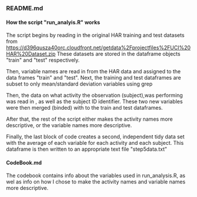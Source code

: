 ### README.md

#### How the script "run_analyis.R" works

The script begins by reading in the original HAR training and test datasets from https://d396qusza40orc.cloudfront.net/getdata%2Fprojectfiles%2FUCI%20HAR%20Dataset.zip 
These datasets are stored in the dataframe objects "train" and "test" respectively.

Then, variable names are read in from the HAR data and assigned to the data frames "train" and "test".
Next, the training and test dataframes are subset to only mean/standard deviation variables using grep

Then, the data on what activity the observation (subject),was performing was read in , as well as the subject ID identifier.
These two new variables were then merged (binded) with to the train and test dataframes.

After that, the rest of the script either makes the activity names more descriptive, or the variable names more descriptive.

Finally, the last block of code creates a second, independent tidy data set with the average of each variable for each activity and each subject. This dataframe is then written to an appropriate text file "step5data.txt"

#### CodeBook.md

The codebook contains info about the variables used in run_analysis.R, as wel as info on how I chose to make the 
activity names and variable names more descriptive.

